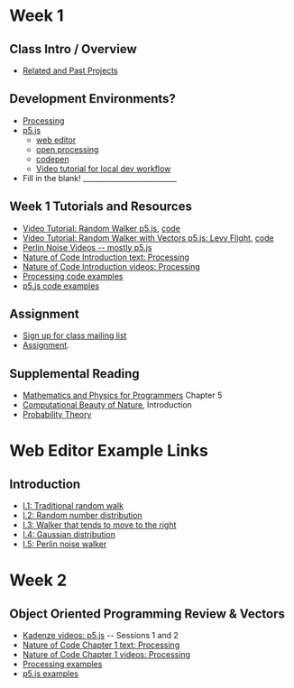 # Week 1

## Class Intro / Overview
* [Related and Past Projects](https://github.com/shiffman/The-Nature-of-Code-S14/wiki/Nature-of-Code-Related-and-Past-Projects)

## Development Environments?
* [Processing](http://www.processing.org)
* [p5.js](http://p5js.org)
   * [web editor](https://alpha.editor.p5js.org/)
   * [open processing](https://www.openprocessing.org/)
   * [codepen](https://codepen.io/)
   * [Video tutorial for local dev workflow](https://www.youtube.com/watch?v=HZ4D3wDRaec)
* Fill in the blank! __________________________

## Week 1 Tutorials and Resources
* [Video Tutorial: Random Walker p5.js](https://www.youtube.com/watch?v=l__fEY1xanY), [code](https://github.com/CodingTrain/Rainbow-Code/tree/master/CodingChallenges/CC_52_random_walk)
* [Video Tutorial: Random Walker with Vectors p5.js: Levy Flight](https://www.youtube.com/watch?v=bqF9w9TTfeo), [code](https://github.com/CodingTrain/Rainbow-Code/tree/master/CodingChallenges/CC_53_random_walk_levy)
* [Perlin Noise Videos -- mostly p5.js](https://www.youtube.com/playlist?list=PLRqwX-V7Uu6bgPNQAdxQZpJuJCjeOr7VD)
* [Nature of Code Introduction text: Processing](http://natureofcode.com/book/introduction/)
* [Nature of Code Introduction videos: Processing](https://www.youtube.com/playlist?list=PLRqwX-V7Uu6YVljJvFRCyRM6mmF5wMPeE)
* [Processing code examples](https://github.com/shiffman/The-Nature-of-Code-Examples/tree/master/introduction)
* [p5.js code examples](https://github.com/shiffman/The-Nature-of-Code-Examples-p5.js/tree/master/chp00_introduction)

## Assignment
* [Sign up for class mailing list](https://groups.google.com/a/itp.nyu.edu/forum/#!forum/natureofcode)
* [Assignment](https://github.com/shiffman/NOC-S18/wiki/Homework-1).

## Supplemental Reading
* [Mathematics and Physics for Programmers](http://amzn.to/2Fhooq7) Chapter 5
* [Computational Beauty of Nature](http://amzn.to/2Gk3WpQ), Introduction
* [Probability Theory](http://www.probabilitytheory.info/)

# Web Editor Example Links

## Introduction
* [I.1: Traditional random walk](http://alpha.editor.p5js.org/natureofcode/sketches/Hk4LOoSvx)
* [I.2: Random number distribution](http://alpha.editor.p5js.org/natureofcode/sketches/BJHTAHUwe)
* [I.3: Walker that tends to move to the right](http://alpha.editor.p5js.org/natureofcode/sketches/SkPQJIUwx)
* [I.4: Gaussian distribution](http://alpha.editor.p5js.org/natureofcode/sketches/S120y8Uwx)
* [I.5: Perlin noise walker](http://alpha.editor.p5js.org/natureofcode/sketches/SkuNg88Dx)

# Week 2

## Object Oriented Programming Review & Vectors
* [Kadenze videos: p5.js](https://www.kadenze.com/courses/the-nature-of-code/info) -- Sessions 1 and 2
* [Nature of Code Chapter 1 text: Processing](http://natureofcode.com/book/chapter-1-vectors/)
* [Nature of Code Chapter 1 videos: Processing](https://www.youtube.com/playlist?list=PLRqwX-V7Uu6ZwSmtE13iJBcoI-r4y7iEc)
* [Processing examples](https://github.com/shiffman/The-Nature-of-Code-Examples/tree/master/chp1_vectors)
* [p5.js examples](https://github.com/shiffman/The-Nature-of-Code-Examples-p5.js/tree/master/chp01_vectors)
